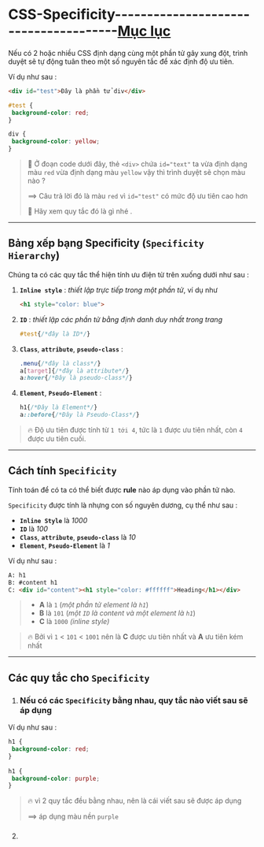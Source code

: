 # CSS-Specificity--------------------------------------[Mục lục](https://github.com/Zenfection/CSS)

Nếu có 2 hoặc nhiều CSS định dạng cùng một phần tử gây xung đột, trình duyệt sẽ tự động tuân theo một số nguyên tắc để xác định độ ưu tiên. 

Ví dụ như sau : 

```html
<div id="test">Đây là phần tử div</div>
```

```css
#test {
 background-color: red;
}

div {
 background-color: yellow;
}
```

> 🤔 Ở đoạn code dưới đây, thẻ `<div>` chứa `id="text"` ta vừa định dạng màu `red` vừa định dạng màu `yellow` vậy thì trình duyệt sẽ chọn màu nào ?
> 
> ==> Câu trả lời đó là màu `red` vì `id="test"` có mức độ ưu tiên cao hơn
> 
> 👏 Hãy xem quy tắc đó là gì nhé .

---

## Bảng xếp bạng Specificity (`Specificity Hierarchy`)

Chúng ta có các quy tắc thể hiện tính ưu điện từ trên xuống dưới như sau : 

1. **`Inline style`** : *thiết lập trực tiếp trong một phần tử*, ví dụ như
   
   ```html
   <h1 style="color: blue">
   ```

2. **`ID`** : *thiết lập các phần tử bằng định danh duy nhất trong trang*
   
   ```css
   #test{/*đây là ID*/}
   ```

3. **`Class`**, **`attribute`**, **`pseudo-class`** : 
   
   ```css
   .menu{/*đây là class*/}
   a[target]{/*đây là attribute*/}
   a:hover{/*Đây là pseudo-class*/}
   ```

4. **`Element`**, **`Pseudo-Element`** :
   
   ```css
   h1{/*Đây là Element*/}
   a::before{/*Đây là Pseudo-Class*/}
   ```

> 🔥 Độ ưu tiên được tính từ `1 tới 4`, tức là `1` được ưu tiên nhất, còn `4` được ưu tiên cuối.

---

## Cách tính `Specificity`

Tính toán để có ta có thể biết được **rule** nào áp dụng vào phần tử nào. 

`Specificity` được tính là nhựng con số nguyên dương, cụ thể như sau : 

- **`Inline Style`**  là *1000*
- **`ID`** là *100*
- **`Class`**, **`attribute`**, **`pseudo-class`** là *10*
- **`Element`**, **`Pseudo-Element`** là *1*

Ví dụ như sau : 

```html
A: h1
B: #content h1
C: <div id="content"><h1 style="color: #ffffff">Heading</h1></div>
```

> - **A** là `1` (*một phần tử element là `h1`*)
> - **B** là `101` (*một `ID` là content và một element là `h1`*)
> - **C** là `1000` *(inline style)*

> 🔥 Bởi vì `1` < `101` < `1001` nên là **C** được ưu tiên nhất và **A** ưu tiên kém nhất

---

## Các quy tắc cho `Specificity`

1. ### Nếu có các `Specificity` bằng nhau, quy tắc nào viết sau sẽ áp dụng

Ví dụ như sau : 

```css
h1 {
 background-color: red;
}
 
h1 {
 background-color: purple;
}
```

> 🔥 vì 2 quy tắc đều bằng nhau, nên là cái viết sau sẽ được áp dụng 
> 
> ==> áp dụng  màu nền `purple`

2. ### 
